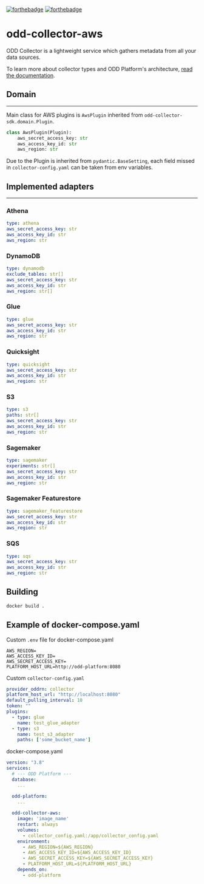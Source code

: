 [![forthebadge](https://forthebadge.com/images/badges/built-with-love.svg)](https://forthebadge.com)
[![forthebadge](https://forthebadge.com/images/badges/for-you.svg)](https://forthebadge.com)
# odd-collector-aws
ODD Collector is a lightweight service which gathers metadata from all your data sources.

To learn more about collector types and ODD Platform's architecture, [read the documentation](https://docs.opendatadiscovery.org/architecture).
## Domain
___
Main class for AWS plugins is `AwsPlugin` inherited from `odd-collector-sdk.domain.Plugin`. 
```python
class AwsPlugin(Plugin):
    aws_secret_access_key: str
    aws_access_key_id: str
    aws_region: str
```
Due to the Plugin is inherited from `pydantic.BaseSetting`, each field missed in `collector-config.yaml` can be taken from env variables.

## Implemented adapters
___
### __Athena__
```yaml
type: athena
aws_secret_access_key: str
aws_access_key_id: str
aws_region: str
```
### __DynamoDB__
```yaml
type: dynamodb
exclude_tables: str[]
aws_secret_access_key: str
aws_access_key_id: str
aws_region: str[]
```
### __Glue__
```yaml
type: glue
aws_secret_access_key: str
aws_access_key_id: str
aws_region: str
```
### __Quicksight__
```yaml
type: quicksight
aws_secret_access_key: str
aws_access_key_id: str
aws_region: str
```
### __S3__
```yaml
type: s3
paths: str[]
aws_secret_access_key: str
aws_access_key_id: str
aws_region: str
```

### __Sagemaker__
```yaml
type: sagemaker
experiments: str[]
aws_secret_access_key: str
aws_access_key_id: str
aws_region: str
```

### __Sagemaker Featurestore__
```yaml
type: sagemaker_featurestore
aws_secret_access_key: str
aws_access_key_id: str
aws_region: str
```

### __SQS__
```yaml
type: sqs
aws_secret_access_key: str
aws_access_key_id: str
aws_region: str
```

## Building
```bash
docker build .
```

## Example of docker-compose.yaml
Custom `.env` file for docker-compose.yaml
```
AWS_REGION=
AWS_ACCESS_KEY_ID=
AWS_SECRET_ACCESS_KEY=
PLATFORM_HOST_URL=http://odd-platform:8080
```

Custom `collector-config.yaml`
```yaml
provider_oddrn: collector
platform_host_url: "http://localhost:8080"
default_pulling_interval: 10
token: ""
plugins:
  - type: glue
    name: test_glue_adapter
  - type: s3
    name: test_s3_adapter
    paths: ['some_bucket_name']
```

docker-compose.yaml
```yaml
version: "3.8"
services:
  # --- ODD Platform ---
  database:
    ...

  odd-platform:
    ...
  
  odd-collector-aws:
    image: 'image_name'
    restart: always
    volumes:
      - collector_config.yaml:/app/collector_config.yaml
    environment:
      - AWS_REGION=${AWS_REGION}
      - AWS_ACCESS_KEY_ID=${AWS_ACCESS_KEY_ID}
      - AWS_SECRET_ACCESS_KEY=${AWS_SECRET_ACCESS_KEY}
      - PLATFORM_HOST_URL=${PLATFORM_HOST_URL}
    depends_on:
      - odd-platform
```
